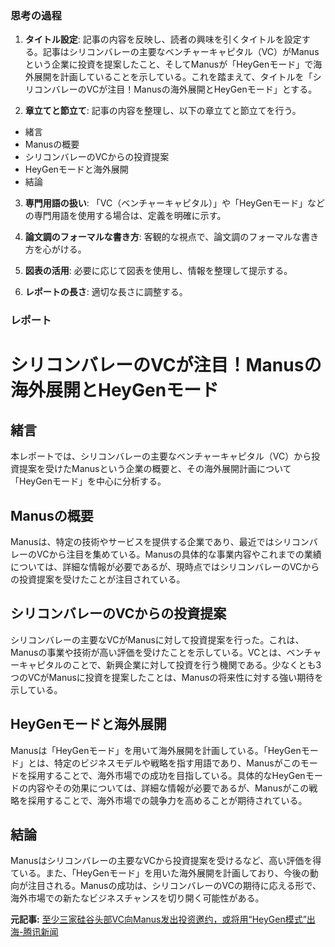 ### 思考の過程

1. **タイトル設定**: 記事の内容を反映し、読者の興味を引くタイトルを設定する。記事はシリコンバレーの主要なベンチャーキャピタル（VC）がManusという企業に投資を提案したこと、そしてManusが「HeyGenモード」で海外展開を計画していることを示している。これを踏まえて、タイトルを「シリコンバレーのVCが注目！Manusの海外展開とHeyGenモード」とする。

2. **章立てと節立て**: 記事の内容を整理し、以下の章立てと節立てを行う。
 - 緒言
 - Manusの概要
 - シリコンバレーのVCからの投資提案
 - HeyGenモードと海外展開
 - 結論

3. **専門用語の扱い**: 「VC（ベンチャーキャピタル）」や「HeyGenモード」などの専門用語を使用する場合は、定義を明確に示す。

4. **論文調のフォーマルな書き方**: 客観的な視点で、論文調のフォーマルな書き方を心がける。

5. **図表の活用**: 必要に応じて図表を使用し、情報を整理して提示する。

6. **レポートの長さ**: 適切な長さに調整する。

### レポート

# シリコンバレーのVCが注目！Manusの海外展開とHeyGenモード

## 緒言

本レポートでは、シリコンバレーの主要なベンチャーキャピタル（VC）から投資提案を受けたManusという企業の概要と、その海外展開計画について「HeyGenモード」を中心に分析する。

## Manusの概要

Manusは、特定の技術やサービスを提供する企業であり、最近ではシリコンバレーのVCから注目を集めている。Manusの具体的な事業内容やこれまでの業績については、詳細な情報が必要であるが、現時点ではシリコンバレーのVCからの投資提案を受けたことが注目されている。

## シリコンバレーのVCからの投資提案

シリコンバレーの主要なVCがManusに対して投資提案を行った。これは、Manusの事業や技術が高い評価を受けたことを示している。VCとは、ベンチャーキャピタルのことで、新興企業に対して投資を行う機関である。少なくとも3つのVCがManusに投資を提案したことは、Manusの将来性に対する強い期待を示している。

## HeyGenモードと海外展開

Manusは「HeyGenモード」を用いて海外展開を計画している。「HeyGenモード」とは、特定のビジネスモデルや戦略を指す用語であり、Manusがこのモードを採用することで、海外市場での成功を目指している。具体的なHeyGenモードの内容やその効果については、詳細な情報が必要であるが、Manusがこの戦略を採用することで、海外市場での競争力を高めることが期待されている。

## 結論

Manusはシリコンバレーの主要なVCから投資提案を受けるなど、高い評価を得ている。また、「HeyGenモード」を用いた海外展開を計画しており、今後の動向が注目される。Manusの成功は、シリコンバレーのVCの期待に応える形で、海外市場での新たなビジネスチャンスを切り開く可能性がある。

**元記事:** [至少三家硅谷头部VC向Manus发出投资邀约，或将用“HeyGen模式”出海-腾讯新闻](https://news.qq.com/rain/a/20250330A04OSO00)
